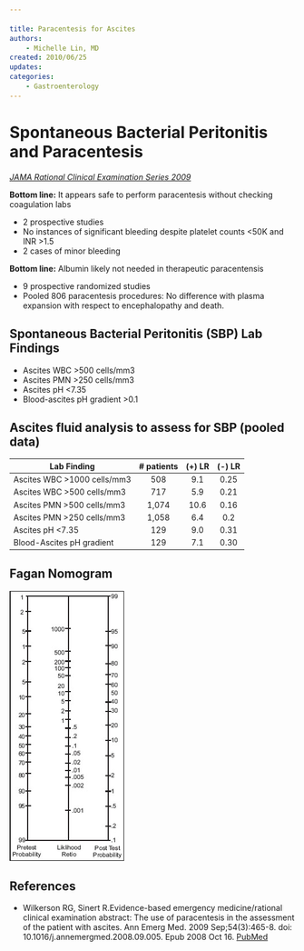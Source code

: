 ```yaml
---

title: Paracentesis for Ascites
authors:
    - Michelle Lin, MD
created: 2010/06/25
updates:
categories:
    - Gastroenterology
---
```


# Spontaneous Bacterial Peritonitis and Paracentesis

_[JAMA Rational Clinical Examination Series 2009](http://www.ncbi.nlm.nih.gov/pubmed/?term=18926597)_

**Bottom line:** It appears safe to perform paracentesis without checking coagulation labs

- 2 prospective studies
- No instances of significant bleeding despite platelet counts &lt;50K and INR >1.5
- 2 cases of minor bleeding

**Bottom line:** Albumin likely not needed in therapeutic paracentensis

- 9 prospective randomized studies
- Pooled 806 paracentesis procedures: No difference with plasma expansion with respect to encephalopathy and death. 

## Spontaneous Bacterial Peritonitis (SBP) Lab Findings

- Ascites WBC >500 cells/mm3
- Ascites PMN >250 cells/mm3
- Ascites pH &lt;7.35
- Blood-ascites pH gradient >0.1 

## Ascites fluid analysis to assess for SBP (pooled data)

| Lab Finding                 | # patients | (+) LR | (-) LR |
| --------------------------- | :--------: | :----: | :----: |
| Ascites WBC >1000 cells/mm3 |     508    |   9.1  |  0.25  |
| Ascites WBC >500 cells/mm3  |     717    |   5.9  |  0.21  |
| Ascites PMN >500 cells/mm3  |    1,074   |  10.6  |  0.16  |
| Ascites PMN >250 cells/mm3  |    1,058   |   6.4  |   0.2  |
| Ascites pH &lt;7.35         |     129    |   9.0  |  0.31  |
| Blood-Ascites pH gradient   |     129    |   7.1  |  0.30  |

## Fagan Nomogram

![Fagan nomogram](image-1.png)

## References

- Wilkerson RG, Sinert R.Evidence-based emergency medicine/rational clinical examination abstract: The use of paracentesis in the assessment of the patient with ascites. Ann Emerg Med. 2009 Sep;54(3):465-8. doi: 10.1016/j.annemergmed.2008.09.005. Epub 2008 Oct 16. [PubMed](http://www.ncbi.nlm.nih.gov/pubmed/?term=18926597)
